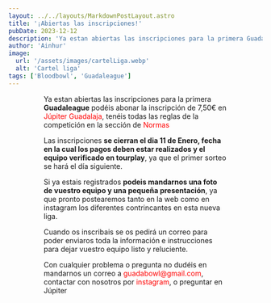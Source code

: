```yaml
---
layout: ../../layouts/MarkdownPostLayout.astro
title: '¡Abiertas las inscripciones!'
pubDate: 2023-12-12
description: 'Ya estan abiertas las inscripciones para la primera Guadaleague'
author: 'Ainhur'
image:
  url: '/assets/images/cartelLiga.webp'
  alt: 'Cartel liga'
tags: ['Bloodbowl', 'Guadaleague']
---
```


Ya estan abiertas las inscripciones para la primera **Guadaleague** podéis abonar la inscripción de 7,50€ en [Júpiter Guadalaja](https://www.jupiterjuegos.com/pagina/jupiter-guadalajara), tenéis todas las reglas de la competición en la sección de [Normas](https://guadabowl.web.app/rules)

Las inscripciones **se cierran el dia 11 de Enero, fecha en la cual los pagos deben estar realizados y el equipo verificado en tourplay**, ya que el primer sorteo se hará el día siguiente.

Si ya estais registrados **podeis mandarnos una foto de vuestro equipo y una pequeña presentación**, ya que pronto postearemos tanto en la web como en instagram los diferentes contrincantes en esta nueva liga.

Cuando os inscribais se os pedirá un correo para poder enviaros toda la información e instrucciones para dejar vuestro equipo listo y reluciente.

Con cualquier problema o pregunta no dudéis en mandarnos un correo a [guadabowl@gmail.com](mailto:guadabowl@gmail.com), contactar con nosotros por [instagram](https://www.instagram.com/guadabowl/), o preguntar en Júpiter

<style>
    a {
      color: red;
      text-decoration: none;
    }
    img{
      width:100%
    }
    @media screen and (min-width: 636px) {
      img{
        width:50%;
        margin-left:25%;
      }
      p,h2,ul,li {
        padding:0em 5em 0em 5em;
      }
      h1 {
        text-align: center;
      }
    }
</style>
